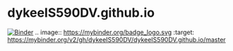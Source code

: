 # dykeeIS590DV.github.io
[![Binder](https://mybinder.org/badge_logo.svg)](https://mybinder.org/v2/gh/dykeeIS590DV/dykeeIS590DV.github.io/master)
.. image:: https://mybinder.org/badge_logo.svg
 :target: https://mybinder.org/v2/gh/dykeeIS590DV/dykeeIS590DV.github.io/master
